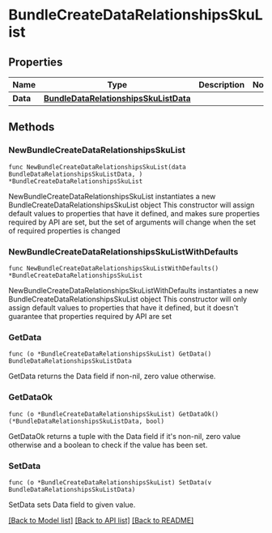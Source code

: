 # BundleCreateDataRelationshipsSkuList

## Properties

Name | Type | Description | Notes
------------ | ------------- | ------------- | -------------
**Data** | [**BundleDataRelationshipsSkuListData**](BundleDataRelationshipsSkuListData.md) |  | 

## Methods

### NewBundleCreateDataRelationshipsSkuList

`func NewBundleCreateDataRelationshipsSkuList(data BundleDataRelationshipsSkuListData, ) *BundleCreateDataRelationshipsSkuList`

NewBundleCreateDataRelationshipsSkuList instantiates a new BundleCreateDataRelationshipsSkuList object
This constructor will assign default values to properties that have it defined,
and makes sure properties required by API are set, but the set of arguments
will change when the set of required properties is changed

### NewBundleCreateDataRelationshipsSkuListWithDefaults

`func NewBundleCreateDataRelationshipsSkuListWithDefaults() *BundleCreateDataRelationshipsSkuList`

NewBundleCreateDataRelationshipsSkuListWithDefaults instantiates a new BundleCreateDataRelationshipsSkuList object
This constructor will only assign default values to properties that have it defined,
but it doesn't guarantee that properties required by API are set

### GetData

`func (o *BundleCreateDataRelationshipsSkuList) GetData() BundleDataRelationshipsSkuListData`

GetData returns the Data field if non-nil, zero value otherwise.

### GetDataOk

`func (o *BundleCreateDataRelationshipsSkuList) GetDataOk() (*BundleDataRelationshipsSkuListData, bool)`

GetDataOk returns a tuple with the Data field if it's non-nil, zero value otherwise
and a boolean to check if the value has been set.

### SetData

`func (o *BundleCreateDataRelationshipsSkuList) SetData(v BundleDataRelationshipsSkuListData)`

SetData sets Data field to given value.



[[Back to Model list]](../README.md#documentation-for-models) [[Back to API list]](../README.md#documentation-for-api-endpoints) [[Back to README]](../README.md)



